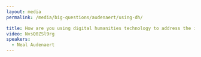 ```yaml
---
layout: media
permalink: /media/big-questions/audenaert/using-dh/

title: How are you using digital humanities technology to address the issue of special divine action?
video: NvsQ0ZSl9rg
speakers:
  - Neal Audenaert
---
```

